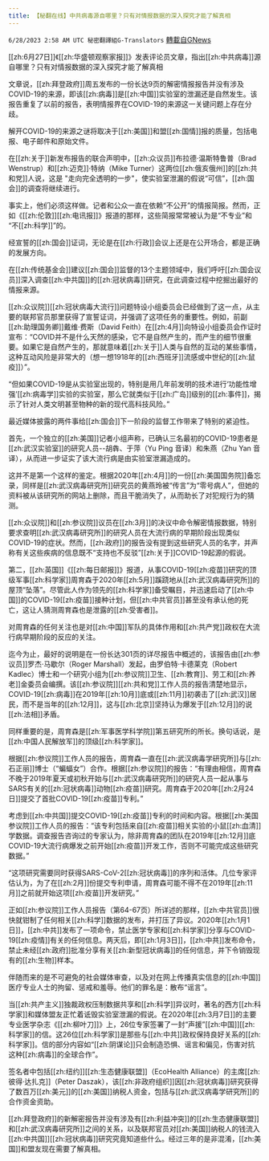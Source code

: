 ```yaml
---
title: 【秘翻在线】中共病毒源自哪里？只有对情报数据的深入探究才能了解真相
---
```

`6/28/2023 2:58 AM UTC 秘密翻譯組G-Translators` [轉載自GNews](https://gnews.org/articles/1418587)

[[zh:6月27日]]《[[zh:华盛顿观察家报]]》发表评论员文章，指出[[zh:中共病毒]]源自哪里？只有对情报数据的深入探究才能了解真相

文章说，[[zh:拜登政府]]周五发布的一份长达9页的解密情报报告并没有涉及COVID-19的来源，即该[[zh:病毒]]是[[zh:中国]]实验室的泄漏还是自然发生。该报告重复了以前的报告，表明情报界在COVID-19的来源这一关键问题上存在分歧。

解开COVID-19的来源之谜将取决于[[zh:美国]]和盟[[zh:国情]]报的质量，包括电报、电子邮件和原始文件。

在[[zh:关于]]新发布报告的联合声明中，[[zh:众议员]]布拉德·温斯特鲁普（Brad Wenstrup）和[[zh:迈克]]·特纳（Mike Turner）这两位[[zh:俄亥俄州]]的[[zh:共和党]]人说，这是 "走向完全透明的一步"，使实验室泄漏的假说“可信”，[[zh:国会]]的调查将继续进行。

事实上，他们必须这样做。记者和公众一直在依赖“不公开”的情报简报。然而，正如《[[zh:伦敦]][[zh:电讯报]]》报道的那样，这些简报常常被认为是“不专业”和 “不[[zh:科学]]”的。

经宣誓的[[zh:国会]]证词，无论是在[[zh:行政]]会议上还是在公开场合，都是正确的发展方向。

在[[zh:传统基金会]]建议[[zh:国会]]监督的13个主题领域中，我们呼吁[[zh:国会议员]]深入调查[[zh:中共国]]的[[zh:冠状病毒]]研究，在此调查过程中挖掘出最好的情报来源。

[[zh:众议院]][[zh:冠状病毒大流行]]问题特设小组委员会已经做到了这一点，从主要的联邦官员那里获得了宣誓证词，并强调了这项任务的重要性。例如，前副[[zh:助理国务卿]]戴维·费斯（David Feith）在[[zh:4月]]向特设小组委员会作证时宣布：“COVID并不是什么天然的感染，它不是自然产生的，而产生的细节很重要。如果它是自然产生的，那就意味着[[zh:关于]]人类与自然的互动的某些事情，这种互动风险是非常大的（想一想1918年的[[zh:西班牙]]流感或中世纪的[[zh:鼠疫]]）”。

“但如果COVID-19是从实验室出现的，特别是用几年前发明的技术进行‘功能性增强’[[zh:病毒学]]实验的实验室，那么它就类似于[[zh:广岛]]级别的[[zh:事件]]，揭示了针对人类文明甚至物种的新的现代高科技风险。”

最近媒体披露的两件事给[[zh:国会]]下一阶段的监督工作带来了特别的紧迫性。

首先，一个独立的[[zh:美国]]记者小组声称，已确认三名最初的COVID-19患者是[[zh:武汉实验室]]的研究人员\--胡犇、于萍（Yu Ping 音译）和朱燕（Zhu Yan 音译），从而进一步证实了该大流行病是由实验室泄漏造成的。

这并不是第一个这样的鉴定。根据2020年[[zh:4月]]的一份[[zh:美国国务院]]备忘录，同样是[[zh:武汉病毒研究所]]研究员的黄燕玲被“传言”为“零号病人”，但她的资料被从该研究所的网站上删除，而且干脆消失了，从而助长了对犯规行为的猜测。

[[zh:众议院]]和[[zh:参议院]]议员在[[zh:3月]]的决议中命令解密情报数据，特别要求查明[[zh:武汉病毒研究所]]的研究人员在大流行病的早期阶段出现类似COVID-19的症状。然而，[[zh:政府]]的报告没有提到这些研究人员的名字，并声称有关这些疾病的信息既不“支持也不反驳”[[zh:关于]]COVID-19起源的假说。

第二，[[zh:英国]]《[[zh:每日邮报]]》报道，从事COVID-19[[zh:疫苗]]研究的顶级军事[[zh:科学家]]周育森于2020年[[zh:5月]]蹊跷地从[[zh:武汉病毒研究所]]的屋顶“坠落”。尽管此人作为领先的[[zh:科学家]]备受瞩目，并迅速启动了[[zh:中国]]的COVID-19[[zh:疫苗]]接种计划，但[[zh:中共官员]]甚至没有承认他的死亡，这让人猜测周育森也是泄露的[[zh:受害者]]。

对周育森的任何关注也是对[[zh:中国]]军队的具体作用和[[zh:共产党]]政权在大流行病早期阶段的反应的关注。

迄今为止，最好的说明是在一份长达301页的详尽报告中概述的，该报告由[[zh:参议员]]罗杰·马歇尔（Roger Marshall）发起，由罗伯特·卡德莱克（Robert Kadlec）博士和一个研究小组为[[zh:参议院]]卫生、[[zh:教育]]、劳工和[[zh:养老]]金委员会编撰。该[[zh:参议院]][[zh:共和党]]工作人员的报告清楚地显示，COVID-19[[zh:病毒]]在2019年[[zh:10月]]底或[[zh:11月]]初袭击了[[zh:武汉]]居民，而不是当年的[[zh:12月]]，这与[[zh:北京]]坚持认为爆发于[[zh:12月]]的说[[zh:法相]]矛盾。

同样重要的是，周育森是[[zh:军事医学科学院]]第五研究所的所长。换句话说，是[[zh:中国人民解放军]]的顶级[[zh:科学家]]。

根据[[zh:参议院]]工作人员的报告，周育森一直在[[zh:武汉病毒学研究所]]与[[zh:石正丽]]博士（“蝙蝠女”）合作。根据[[zh:参议院]]的报告：“有理由相信，周育森不晚于2019年夏天或初秋开始与[[zh:武汉病毒研究所]]的研究人员一起从事与SARS有关的[[zh:冠状病毒]]动物[[zh:疫苗]]研究。周育森于2020年[[zh:2月24日]]提交了首批COVID-19[[zh:疫苗]]专利。”

考虑到[[zh:中共国]]提交COVID-19[[zh:疫苗]]专利的时间和内容。根据[[zh:美国参议院]]工作人员的报告：“该专利包括来自[[zh:疫苗]]相关实验的小鼠[[zh:血清]]学数据。调查报告咨询过的专家认为，除非周育森的团队在2019年[[zh:12月]]底COVID-19大流行病爆发之前开始[[zh:疫苗]]开发工作，否则不可能完成这些研究数据。”

“这项研究需要同时获得SARS-CoV-2[[zh:冠状病毒]]的序列和活体。几位专家评估认为，为了在[[zh:2月]]份提交专利申请，周育森可能不得不在2019年[[zh:11月]]之前就开始这项[[zh:疫苗]]开发研究。”

正如[[zh:参议院]]工作人员报告（第64-67页）所详述的那样，[[zh:中共官员]]很快就钳制了任何相关[[zh:科学]]数据的发布，并打压了异议。2020年[[zh:1月1日]]，[[zh:中共]]发布了一项命令，禁止医学专家和[[zh:科学家]]分享与COVID-19[[zh:疫情]]有关的任何信息。两天后，即[[zh:1月3日]]，[[zh:中共]]发布命令，禁止未经[[zh:政府]]批准分享有关[[zh:新型冠状病毒]]的任何信息，并下令销毁现有的[[zh:生物]]样本。

伴随而来的是不可避免的社会媒体审查，以及对在网上传播真实信息的[[zh:中国]]医疗专业人士的拘留、惩戒和羞辱。他们的罪名是：散布“谣言”。

当[[zh:共产主义]]独裁政权压制数据共享和[[zh:科学]]异议时，著名的西方[[zh:科学家]]和媒体盟友正忙着诋毁实验室泄漏的假说。在2020年[[zh:3月7日]]的主要专业医学杂志《[[zh:柳叶刀]]》上，26位专家签署了一封“声援”[[zh:中国]][[zh:科学家]]的信。这26位[[zh:科学家]]是那些与[[zh:中共]]政权保持良好关系的[[zh:科学家]]。信的部分内容如“[[zh:阴谋论]]只会制造恐惧、谣言和偏见，伤害对抗这种[[zh:病毒]]的全球合作”。

签名者中包括[[zh:纽约]][[zh:生态健康联盟]]（EcoHealth Alliance）的主席[[zh:彼得·达扎克]]（Peter Daszak），该[[zh:非政府组织]]因[[zh:冠状病毒]]研究获得了数百万[[zh:美元]]的[[zh:美国]]纳税人资金，包括与[[zh:武汉病毒学研究所]]的合作资金资助。

[[zh:拜登政府]]的新解密报告并没有涉及有[[zh:利益冲突]]的[[zh:生态健康联盟]]和[[zh:武汉病毒研究所]]之间的关系，以及联邦官员对[[zh:美国]]纳税人的钱流入[[zh:中共国]][[zh:冠状病毒]]研究究竟知道些什么。经过三年的是非混淆，[[zh:美国]]和盟友现在需要了解真相。
